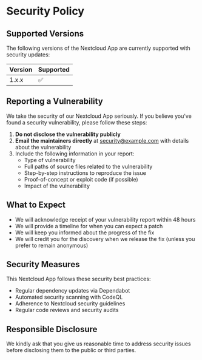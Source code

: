 # Security Policy

## Supported Versions

The following versions of the Nextcloud App are currently supported with security updates:

| Version | Supported          |
| ------- | ------------------ |
| 1.x.x   | :white_check_mark: |

## Reporting a Vulnerability

We take the security of our Nextcloud App seriously. If you believe you've found a security vulnerability, please follow these steps:

1. **Do not disclose the vulnerability publicly**
2. **Email the maintainers directly** at [security@example.com](mailto:security@example.com) with details about the vulnerability
3. Include the following information in your report:
   - Type of vulnerability
   - Full paths of source files related to the vulnerability
   - Step-by-step instructions to reproduce the issue
   - Proof-of-concept or exploit code (if possible)
   - Impact of the vulnerability

## What to Expect

- We will acknowledge receipt of your vulnerability report within 48 hours
- We will provide a timeline for when you can expect a patch
- We will keep you informed about the progress of the fix
- We will credit you for the discovery when we release the fix (unless you prefer to remain anonymous)

## Security Measures

This Nextcloud App follows these security best practices:

- Regular dependency updates via Dependabot
- Automated security scanning with CodeQL
- Adherence to Nextcloud security guidelines
- Regular code reviews and security audits

## Responsible Disclosure

We kindly ask that you give us reasonable time to address security issues before disclosing them to the public or third parties.
